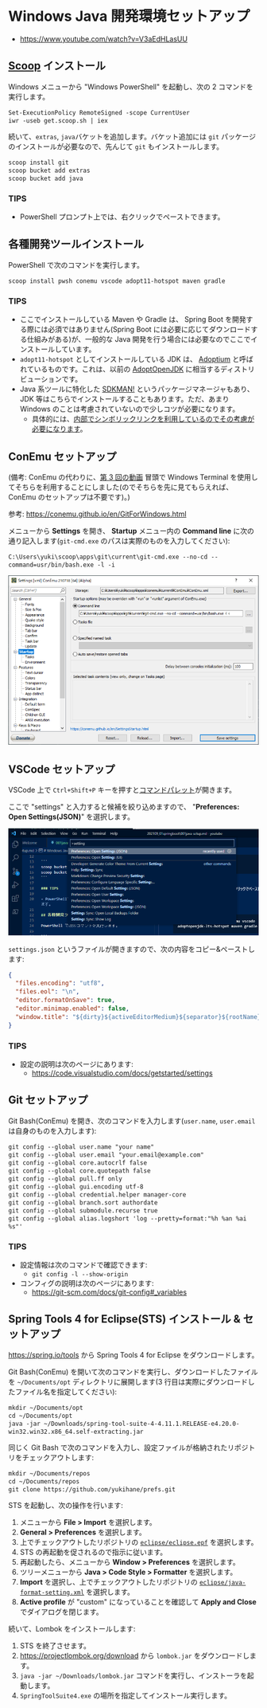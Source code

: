 # Windows Java 開発環境セットアップ

- https://www.youtube.com/watch?v=V3aEdHLasUU

## [Scoop](https://scoop.sh/) インストール

Windows メニューから "Windows PowerShell" を起動し、次の 2 コマンドを実行します。

```
Set-ExecutionPolicy RemoteSigned -scope CurrentUser
iwr -useb get.scoop.sh | iex
```

続いて、`extras`, `java`バケットを追加します。バケット追加には `git` パッケージのインストールが必要なので、先んじて `git` もインストールします。

```
scoop install git
scoop bucket add extras
scoop bucket add java
```

### TIPS

- PowerShell プロンプト上では、右クリックでペーストできます。

## 各種開発ツールインストール

PowerShell で次のコマンドを実行します。

```
scoop install pwsh conemu vscode adopt11-hotspot maven gradle
```

### TIPS

- ここでインストールしている Maven や Gradle は、 Spring Boot を開発する際には必須ではありません(Spring Boot には必要に応じてダウンロードする仕組みがある)が、一般的な Java 開発を行う場合には必要なのでここでインストールしています。
- `adopt11-hotspot` としてインストールしている JDK は、 [Adoptium](https://adoptium.net/) と呼ばれているものです。これは、以前の [AdoptOpenJDK](https://adoptium.net/faq.html#AdoptOpenJDK) に相当するディストリビューションです。
- Java 系ツールに特化した [SDKMAN!](https://sdkman.io/) というパッケージマネージャもあり、 JDK 等はこちらでインストールすることもあります。ただ、あまり Windows のことは考慮されていないので少しコツが必要になります。
  - 具体的には、[内部でシンボリックリンクを利用しているのでその考慮が必要になります](https://github.com/sdkman/sdkman-cli/issues/593#issuecomment-467767923)。

## ConEmu セットアップ

(備考: ConEmu の代わりに、[第 3 回の動画](https://www.youtube.com/watch?v=E-ICm9lBgFg) 冒頭で Windows Terminal を使用してそちらを利用することにしました(のでそちらを先に見てもらえれば、ConEmu のセットアップは不要です)。)

参考: https://conemu.github.io/en/GitForWindows.html

メニューから **Settings** を開き、 **Startup** メニュー内の **Command line** に次の通り記入します(`git-cmd.exe` のパスは実際のものを入力してください):

```
C:\Users\yuki\scoop\apps\git\current\git-cmd.exe --no-cd --command=usr/bin/bash.exe -l -i
```

![ConEmu Settings](./img/001conemu-settings.png)

## VSCode セットアップ

VSCode 上で `Ctrl+Shift+P` キーを押すと[コマンドパレット](https://code.visualstudio.com/docs/getstarted/userinterface#_command-palette)が開きます。

ここで "settings" と入力すると候補を絞り込めますので、 "**Preferences: Open Settings(JSON)**" を選択します。

![VSCode Command Palette](./img/001vscode-command-palette.png)

`settings.json` というファイルが開きますので、次の内容をコピー&ペーストします:

```json
{
  "files.encoding": "utf8",
  "files.eol": "\n",
  "editor.formatOnSave": true,
  "editor.minimap.enabled": false,
  "window.title": "${dirty}${activeEditorMedium}${separator}${rootName}"
}
```

### TIPS

- 設定の説明は次のページにあります:
  - https://code.visualstudio.com/docs/getstarted/settings

## Git セットアップ

Git Bash(ConEmu) を開き、次のコマンドを入力します(`user.name`, `user.email` は自身のものを入力します):

```
git config --global user.name "your name"
git config --global user.email "your.email@example.com"
git config --global core.autocrlf false
git config --global core.quotepath false
git config --global pull.ff only
git config --global gui.encoding utf-8
git config --global credential.helper manager-core
git config --global branch.sort authordate
git config --global submodule.recurse true
git config --global alias.logshort 'log --pretty=format:"%h %an %ai %s"'
```

### TIPS

- 設定情報は次のコマンドで確認できます:
  - `git config -l --show-origin`
- コンフィグの説明は次のページにあります:
  - https://git-scm.com/docs/git-config#_variables

## Spring Tools 4 for Eclipse(STS) インストール & セットアップ

https://spring.io/tools から Spring Tools 4 for Eclipse をダウンロードします。

Git Bash(ConEmu) を開いて次のコマンドを実行し、ダウンロードしたファイルを `~/Documents/opt` ディレクトリに展開します(3 行目は実際にダウンロードしたファイル名を指定してください):

```
mkdir ~/Documents/opt
cd ~/Documents/opt
java -jar ~/Downloads/spring-tool-suite-4-4.11.1.RELEASE-e4.20.0-win32.win32.x86_64.self-extracting.jar
```

同じく Git Bash で次のコマンドを入力し、設定ファイルが格納されたリポジトリをチェックアウトします:

```
mkdir ~/Documents/repos
cd ~/Documents/repos
git clone https://github.com/yukihane/prefs.git
```

STS を起動し、次の操作を行います:

1. メニューから **File > Import** を選択します。
1. **General > Preferences** を選択します。
1. 上でチェックアウトしたリポジトリの [`eclipse/eclipse.epf`](https://github.com/yukihane/prefs/blob/master/eclipse/eclipse.epf) を選択します。
1. STS の再起動を促されるので指示に従います。
1. 再起動したら、メニューから **Window > Preferences** を選択します。
1. ツリーメニューから **Java > Code Style > Formatter** を選択します。
1. **Import** を選択し、上でチェックアウトしたリポジトリの [`eclipse/java-format-setting.xml`](https://github.com/yukihane/prefs/blob/master/eclipse/java-format-setting.xml) を選択します。
1. **Active profile** が "custom" になっていることを確認して **Apply and Close** でダイアログを閉じます。

続いて、Lombok をインストールします:

1. STS を終了させます。
1. https://projectlombok.org/download から `lombok.jar` をダウンロードします。
1. `java -jar ~/Downloads/lombok.jar` コマンドを実行し、インストーラを起動します。
1. `SpringToolSuite4.exe` の場所を指定してインストール実行します。

